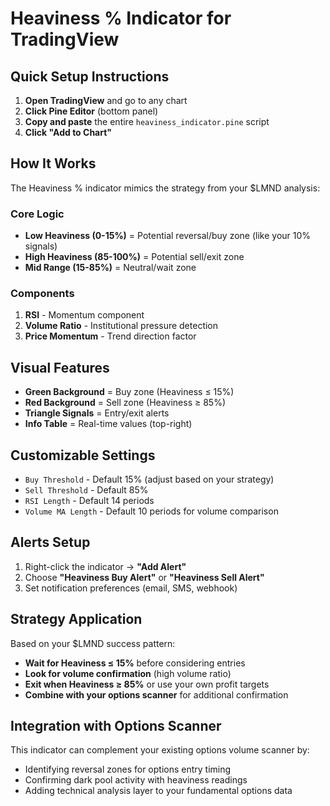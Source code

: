 # Heaviness % Indicator for TradingView

## Quick Setup Instructions

1. **Open TradingView** and go to any chart
2. **Click Pine Editor** (bottom panel)
3. **Copy and paste** the entire `heaviness_indicator.pine` script
4. **Click "Add to Chart"**

## How It Works

The Heaviness % indicator mimics the strategy from your $LMND analysis:

### Core Logic
- **Low Heaviness (0-15%)** = Potential reversal/buy zone (like your 10% signals)
- **High Heaviness (85-100%)** = Potential sell/exit zone
- **Mid Range (15-85%)** = Neutral/wait zone

### Components
1. **RSI** - Momentum component
2. **Volume Ratio** - Institutional pressure detection
3. **Price Momentum** - Trend direction factor

## Visual Features

- **Green Background** = Buy zone (Heaviness ≤ 15%)
- **Red Background** = Sell zone (Heaviness ≥ 85%)
- **Triangle Signals** = Entry/exit alerts
- **Info Table** = Real-time values (top-right)

## Customizable Settings

- `Buy Threshold` - Default 15% (adjust based on your strategy)
- `Sell Threshold` - Default 85%
- `RSI Length` - Default 14 periods
- `Volume MA Length` - Default 10 periods for volume comparison

## Alerts Setup

1. Right-click the indicator → **"Add Alert"**
2. Choose **"Heaviness Buy Alert"** or **"Heaviness Sell Alert"**
3. Set notification preferences (email, SMS, webhook)

## Strategy Application

Based on your $LMND success pattern:
- **Wait for Heaviness ≤ 15%** before considering entries
- **Look for volume confirmation** (high volume ratio)
- **Exit when Heaviness ≥ 85%** or use your own profit targets
- **Combine with your options scanner** for additional confirmation

## Integration with Options Scanner

This indicator can complement your existing options volume scanner by:
- Identifying reversal zones for options entry timing
- Confirming dark pool activity with heaviness readings
- Adding technical analysis layer to your fundamental options data
